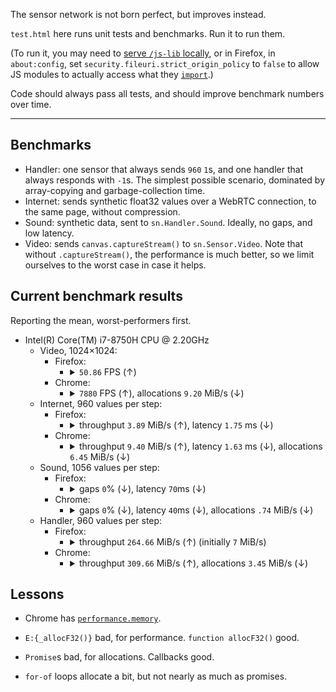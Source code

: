 The sensor network is not born perfect, but improves instead.

`test.html` here runs unit tests and benchmarks. Run it to run them.

(To run it, you may need to [serve `/js-lib` ](https://www.npmjs.com/package/http-server)[locally](https://developer.mozilla.org/en-US/docs/Learn/Common_questions/set_up_a_local_testing_server), or in Firefox, in `about:config`, set `security.fileuri.strict_origin_policy` to `false` to allow JS modules to actually access what they [`import`](https://developer.mozilla.org/en-US/docs/Web/JavaScript/Reference/Statements/import).)

Code should always pass all tests, and should improve benchmark numbers over time.

---

## Benchmarks

- Handler: one sensor that always sends `960` `1`s, and one handler that always responds with `-1`s. The simplest possible scenario, dominated by array-copying and garbage-collection time.
- Internet: sends synthetic float32 values over a WebRTC connection, to the same page, without compression.
- Sound: synthetic data, sent to `sn.Handler.Sound`. Ideally, no gaps, and low latency.
- Video: sends `canvas.captureStream()` to `sn.Sensor.Video`. Note that without `.captureStream()`, the performance is much better, so we limit ourselves to the worst case in case it helps.

## Current benchmark results

Reporting the mean, worst-performers first.

- Intel(R) Core(TM) i7-8750H CPU @ 2.20GHz
    - Video, 1024×1024:
        - Firefox:
            - <details><summary><code>50.86</code> FPS (↑) </summary><textarea readonly>{"Video: simultaneous steps":[1,1,1],"Video: step processed data, values":[4608,4608,4608],"Video: throughput, bytes/s":[2376579.39,937378.6,235272.81],"Video: resolution":[512,1024,2048]}</textarea></details>
        - Chrome:
            - <details><summary><code>7880</code> FPS (↑), allocations <code>9.20</code> MiB/s (↓) </summary><textarea readonly>{"Video: simultaneous steps":[1,1,1],"Video: step processed data, values":[4608,4608,4608],"Video: throughput, bytes/s":[162464744.52,145251546.15,1467812.53],"Video: allocations, bytes/s":[6525176.67,9644433.23,94388.96],"Video: resolution":[512,1024,2048]}</textarea></details>
    - Internet, 960 values per step:
        - Firefox:
            - <details><summary>throughput <code>3.89</code> MiB/s (↑), latency <code>1.75</code> ms (↓) </summary><textarea readonly>{"Internet: sent, bytes/step":[3870,7711,11552,15393,19235,23076,26917,30758,34595.36,38435.33],"Internet: simultaneous steps":[1.04,1,1,1,1,1,1,1,1.5,1.5],"Internet: step processed data, values":[960,1919.94,2879.93,3839.9,4799.88,5759.87,6719.85,7679.84,8641.16,9604.26],"Internet: processing latency, ms":[1.75,3.64,4.07,5.49,6.98,7.54,8.49,9.16,15.75,17.15],"Internet: feedback-is-correct fraction":[1,1,1,1,1,1,1,1,1,1],"Internet: throughput, bytes/s":[4074268.07,3828582.44,5170143.58,5120428.2,5101268.43,5677539.93,5889478.41,6207616.43,8732303.03,8763771.09]}</textarea></details>
        - Chrome:
            - <details><summary>throughput <code>9.40</code> MiB/s (↑), latency <code>1.63</code> ms (↓), allocations <code>6.45</code> MiB/s (↓) </summary><textarea readonly>{"Internet: sent, bytes/step":[3870,7711,11552,15393,19235,23076,26917,30758.03,34600,38437.78],"Internet: simultaneous steps":[1.5,1.5,1.5,1.5,1.5,1.5,1.5,1.5,1.5,1.5],"Internet: step processed data, values":[960,1920,2880,3840,4800,5759.94,6720,7680,8640,9602.42],"Internet: throughput, bytes/s":[9851620.94,11635536.37,13536605.28,12090658.19,13314531.76,13474484.89,14618824.84,3955811.76,14986484.49,15419542.38],"Internet: allocations, bytes/s":[6764217.18,5154298.96,6291477.1,6559355.97,5583979.48,6091787.7,6161667.04,6780100.37,6334486.65,6171583.45],"Internet: processing latency, ms":[1.63,2.45,2.91,4.36,4.89,5.89,6.12,340.02,8.33,9.76],"Internet: feedback-is-correct fraction":[1,1,1,1,1,1,1,1,1,1]}</textarea></details>
    - Sound, 1056 values per step:
        - Firefox:
            - <details><summary>gaps <code>0</code>% (↓), latency <code>70</code>ms (↓) </summary><textarea readonly>{"Sound: gap in sound, bool":[0,0,0.18],"Sound: latency, s":[0.07,0.07,0.06],"Sound: simultaneous steps":[1,1,1],"Sound: step processed data, values":[96,1056,2016],"Sound: throughput, bytes/s":[52006.78,51983.2,51211.8]}</textarea></details>
        - Chrome:
            - <details><summary>gaps <code>0</code>% (↓), latency <code>40</code>ms (↓), allocations <code>.74</code> MiB/s (↓) </summary><textarea readonly>{"Sound: gap in sound, bool":[0,0,0.13],"Sound: latency, s":[0.04,0.04,0.03],"Sound: simultaneous steps":[1,1,1],"Sound: step processed data, values":[96,1056,2016],"Sound: throughput, bytes/s":[51895.81,52001.03,51640.49],"Sound: allocations, bytes/s":[771781.15,937707.86,1133323.09]}</textarea></details>
    - Handler, 960 values per step:
        - Firefox:
            - <details><summary>throughput <code>264.66</code> MiB/s (↑) (initially <code>7</code> MiB/s) </summary><textarea readonly>{"Handler: simultaneous steps":[1,1,1,1,1,1,1,1,1,1],"Handler: step processed data, values":[960,1920,2880,3840,4800,5760,6720,7680,8640,9600],"Handler: throughput, bytes/s":[277519158.23,285459319.71,320735137.8,331741368.82,330409559.1,328647529.99,335366055.1,386600551.6,395020788.47,388029963.79]}</textarea></details>
        - Chrome:
            - <details><summary>throughput <code>309.66</code> MiB/s (↑), allocations <code>3.45</code> MiB/s (↓) </summary><textarea readonly>{"Handler: simultaneous steps":[1,1,1,1,1,1,1,1,1,1],"Handler: step processed data, values":[960,1920,2880,3840,4800,5760,6720,7680,8640,9600],"Handler: throughput, bytes/s":[324699589.36,463661121.35,550296511.35,602405022.57,628256184.59,670384090.42,680194222.65,708813153.62,717057157.67,737763050.37],"Handler: allocations, bytes/s":[3614393.12,6185168.18,5107712.34,5383724.62,4686222.08,2979254.18,4729827.47,4222324.5,4272075.71,3873158.4]}</textarea></details>

## Lessons

- Chrome has [`performance.memory`](https://developer.mozilla.org/en-US/docs/Web/API/Performance/memory).

- `E:{_allocF32()}` bad, for performance. `function allocF32()` good.

- `Promise`s bad, for allocations. Callbacks good.

- `for-of` loops allocate a bit, but not nearly as much as promises.